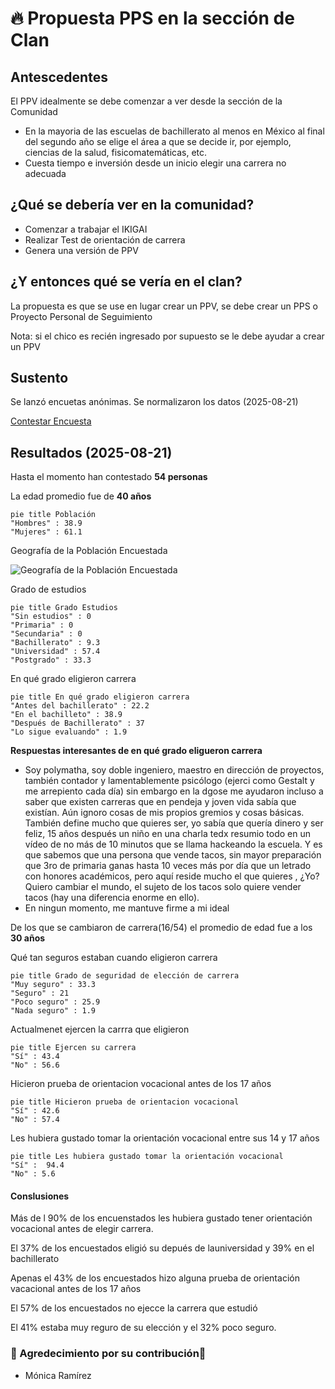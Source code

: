 #  🔥 Propuesta PPS en la sección de Clan

## Antescedentes

El PPV idealmente se debe comenzar a ver desde la sección de la Comunidad 

- En la mayoria de las escuelas de bachillerato al menos en México al final del segundo año se elige el área a que se decide ir, por ejemplo, ciencias de la salud, fisicomatemáticas, etc.
- Cuesta tiempo e inversión desde un inicio elegir una carrera no adecuada

## ¿Qué se debería ver en la comunidad?

- Comenzar a trabajar el IKIGAI
- Realizar Test de orientación de carrera
- Genera una versión de PPV

## ¿Y entonces qué se vería en el clan?

La propuesta es que se use en lugar crear un PPV, se debe crear un PPS o Proyecto Personal de Seguimiento

Nota: si el chico es recién ingresado por supuesto se le debe ayudar a crear un PPV


## Sustento

Se lanzó encuetas anónimas. Se normalizaron los datos (2025-08-21)


[Contestar Encuesta](https://docs.google.com/forms/d/1dDKZVk_P4YmnLEzyHmwG5qFOwgsKDYPIOzGSCwMJSP0/preview)

## Resultados (2025-08-21)

Hasta el momento han contestado **54 personas**

La edad promedio fue de **40 años**

```mermaid
pie title Población
"Hombres" : 38.9
"Mujeres" : 61.1
```
Geografía de la Población Encuestada

![Geografía de la Población Encuestada](img/poblacion.png)

Grado de estudios
```mermaid
pie title Grado Estudios
"Sin estudios" : 0
"Primaria" : 0
"Secundaria" : 0
"Bachillerato" : 9.3
"Universidad" : 57.4
"Postgrado" : 33.3
```

En qué grado eligieron carrera
```mermaid
pie title En qué grado eligieron carrera
"Antes del bachillerato" : 22.2
"En el bachilleto" : 38.9
"Después de Bachillerato" : 37
"Lo sigue evaluando" : 1.9
```
**Respuestas interesantes de en qué grado eligueron carrera**

- Soy polymatha, soy doble ingeniero, maestro en dirección de proyectos, también contador y lamentablemente psicólogo (ejerci como Gestalt y me arrepiento cada día) sin embargo en la dgose me ayudaron incluso a saber que existen carreras que en pendeja y joven vida sabía que existían. Aún ignoro cosas de mis propios gremios y cosas básicas. También define mucho que quieres ser, yo sabía que quería dinero y ser feliz, 15 años después un niño en una charla tedx resumio todo en un vídeo de no más de 10 minutos que se llama hackeando la escuela. Y es que sabemos que una persona que vende tacos, sin mayor preparación que 3ro de primaria ganas hasta 10 veces más por día que un letrado con honores académicos, pero aquí reside mucho el que quieres , ¿Yo? Quiero cambiar el mundo, el sujeto de los tacos solo quiere vender tacos (hay una diferencia enorme en ello).
- En ningun momento, me mantuve firme a mi ideal

De los que se cambiaron de carrera(16/54) el promedio de edad fue a los **30 años**

Qué tan seguros estaban cuando eligieron carrera
```mermaid
pie title Grado de seguridad de elección de carrera
"Muy seguro" : 33.3
"Seguro" : 21
"Poco seguro" : 25.9
"Nada seguro" : 1.9
```

Actualmenet ejercen la carrra que eligieron
```mermaid
pie title Ejercen su carrera
"Sí" : 43.4
"No" : 56.6
```

Hicieron prueba de orientacion vocacional antes de los 17 años
```mermaid
pie title Hicieron prueba de orientacion vocacional
"Sí" : 42.6
"No" : 57.4
```

Les hubiera gustado tomar la orientación vocacional entre sus 14 y 17 años
```mermaid
pie title Les hubiera gustado tomar la orientación vocacional
"Sí" :  94.4
"No" : 5.6
```

#### Conslusiones

Más de l 90% de los encuenstados les hubiera gustado tener orientación vocacional antes 
de elegir carrera. 

El 37% de los encuestados eligió su depués de launiversidad y 39% en el bachillerato

Apenas el 43% de los encuestados hizo alguna prueba de orientación vacacional antes de los 17 años

El 57% de los encuestados no ejecce la carrera que estudió

El 41% estaba muy reguro de su elección y el 32% poco seguro.

### 👏 Agredecimiento por su contribución👏

- Mónica Ramírez